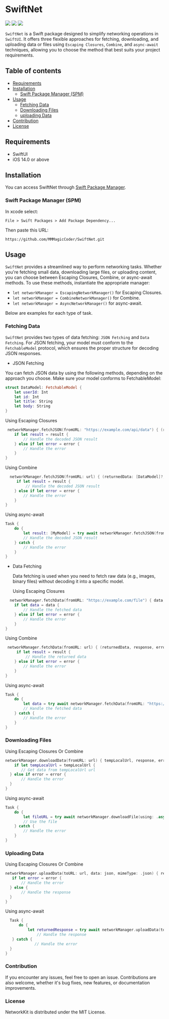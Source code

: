 # SwiftNet

 ![](https://img.shields.io/badge/platform-iOS-d3d3d3) ![](https://img.shields.io/badge/iOS-14.0%2B-43A6C6) ![](https://img.shields.io/badge/Swift-5-F86F15)

`SwiftNet` is a Swift package designed to simplify networking operations in `SwiftUI`. It offers three flexible approaches for fetching, downloading, and uploading data or files using `Escaping Closures`, `Combine`, and `async-await` techniques, allowing you to choose the method that best suits your project requirements.

## Table of contents
   - [Requirements](#requirements)
   - [Installation](#installation)
     - [Swift Package Manager (SPM)](#spm)
   - [Usage](#usage)
     - [Fetching Data](#fetching)
     - [Downloading Files](#downloading)
     - [uploading Data](#uploading)
   - [Contribution](#contribution)
   - [License](#license)

## Requirements
<a id="requirements"></a>
   - SwiftUI
   - iOS 14.0 or above

## Installation
<a id="installation"></a>
You can access SwiftNet through [Swift Package Manager](https://github.com/apple/swift-package-manager).
### Swift Package Manager (SPM)
<a id="spm"></a>
In xcode select:
```
File > Swift Packages > Add Package Dependency...
```
Then paste this URL:
```
https://github.com/MMMagicCoder/SwiftNet.git
```

## Usage
<a id="usage"></a>
`SwiftNet` provides a streamlined way to perform networking tasks. Whether you're fetching small data, downloading large files, or uploading content, you can choose between Escaping Closures, Combine, or async-await methods. To use these methods, instantiate the appropriate manager:
- ```let networkManager = EscapingNetworkManager()``` for Escaping Closures.
- ```let networkManager = CombineNetworkManager()``` for Combine.
- ```let networkManager = AsyncNetworkManager()``` for async-await.
  
Below are examples for each type of task.

### Fetching Data
<a id="fetching"></a>

`SwiftNet` provides two types of data fetching: `JSON Fetching` and `Data Fetching`. For JSON fetching, your model must conform to the `FetchableModel` protocol, which ensures the proper structure for decoding JSON responses.

- JSON Fetching

You can fetch JSON data by using the following methods, depending on the approach you choose. Make sure your model conforms to FetchableModel:

```swift
struct DataModel: FetchableModel {
    let userId: Int
    let id: Int
    let title: String
    let body: String
}
```

Using Escaping Closures

```swift
 networkManager.fetchJSON(fromURL: "https://example.com/api/data") { (result: [MyModel]?, response, error) in
    if let result = result {
        // Handle the decoded JSON result
    } else if let error = error {
        // Handle the error
    }
}
```

Using Combine

```swift
  networkManager.fetchJSON(fromURL: url) { (returnedData: [DataModel]?, response, error) in
     if let result = result {
         // Handle the decoded JSON result
    } else if let error = error {
        // Handle the error
    }
}
```

Using async-await

```swift
Task {
    do {
        let result: [MyModel] = try await networkManager.fetchJSON(fromURL: "https://example.com/api/data")
        // Handle the decoded JSON result
    } catch {
        // Handle the error
    }
}
```

- Data Fetching

  Data fetching is used when you need to fetch raw data (e.g., images, binary files) without decoding it into a specific model.

  Using Escaping Closures

```swift
  networkManager.fetchData(fromURL: "https://example.com/file") { data, response, error in
    if let data = data {
        // Handle the fetched data
    } else if let error = error {
        // Handle the error
    }
}
```

Using Combine

```swift
 networkManager.fetchData(fromURL: url) { (returnedData, response, error) in
     if let result = result {
         // Handle the returned data
    } else if let error = error {
        // Handle the error
    }
}
```

Using async-await

```swift
Task {
    do {
        let data = try await networkManager.fetchData(fromURL: "https://example.com/file")
        // Handle the fetched data
    } catch {
        // Handle the error
    }
}
```

### Downloading Files
<a id="downloading"></a>

Using Escaping Closures Or Combine

```swift
networkManager.downloadData(fromURL: url) { tempLocalUrl, response, error in
    if let tempLocalUrl = tempLocalUrl {
       // Get data from tempLocalUrl url
  } else if error = error {
       // Handle the error
  }
}
```

Using async-await

```swift
Task {
    do {
        let fileURL = try await networkManager.downloadFile(using: .async)
        // Use the file
    } catch {
        // Handle the error
    }
}
```

### Uploading Data
<a id="uploading"></a>

Using Escaping Closures Or Combine

```swift
networkManager.uploadData(toURL: url, data: json, mimeType: .json) { response , error in
   if let error = error {
       // Handle the error
  } else {
       // Handle the response 
  }
}
```

Using async-await

```swift
  Task {
      do {
          let returnedResponse = try await networkManager.uploadData(toURL: url, data: json, mimeType: .json)
              // Handle the response
   } catch {
             // Handle the error
  }
}
```

### Contribution
<a id="contribution"></a> 
If you encounter any issues, feel free to open an issue. Contributions are also welcome, whether it's bug fixes, new features, or documentation improvements.

### License

<a id="license"></a> 
NetworkKit is distributed under the MIT License.
